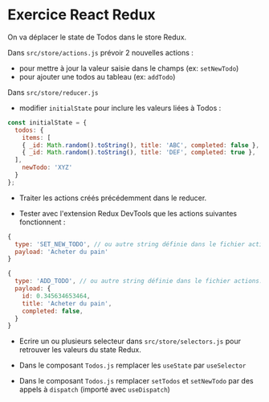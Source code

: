 # Exercice React Redux

On va déplacer le state de Todos dans le store Redux.

Dans `src/store/actions.js` prévoir 2 nouvelles actions :

- pour mettre à jour la valeur saisie dans le champs (ex: `setNewTodo`)
- pour ajouter une todos au tableau (ex: `addTodo`)

Dans `src/store/reducer.js`

- modifier `initialState` pour inclure les valeurs liées à Todos :

```js
const initialState = {
  todos: {
    items: [
    { _id: Math.random().toString(), title: 'ABC', completed: false },
    { _id: Math.random().toString(), title: 'DEF', completed: true },
  ],
    newTodo: 'XYZ'
  }
};
```

- Traiter les actions créés précédemment dans le reducer.

- Tester avec l'extension Redux DevTools que les actions suivantes fonctionnent :

```js
{
  type: 'SET_NEW_TODO', // ou autre string définie dans le fichier actions.js
  payload: 'Acheter du pain'
}

{
  type: 'ADD_TODO', // ou autre string définie dans le fichier actions.js
  payload: {
    id: 0.345634653464,
    title: 'Acheter du pain',
    completed: false,
  }
}
```

- Ecrire un ou plusieurs selecteur dans `src/store/selectors.js` pour retrouver les valeurs du state Redux.

- Dans le composant `Todos.js` remplacer les `useState` par `useSelector`
- Dans le composant `Todos.js` remplacer `setTodos` et `setNewTodo` par des appels à `dispatch` (importé avec `useDispatch`)
